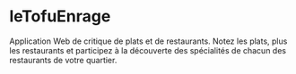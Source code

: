 leTofuEnrage
============

Application Web de critique de plats et de restaurants.
Notez les plats, plus les restaurants et participez à la découverte des spécialités de chacun des restaurants de votre quartier.
